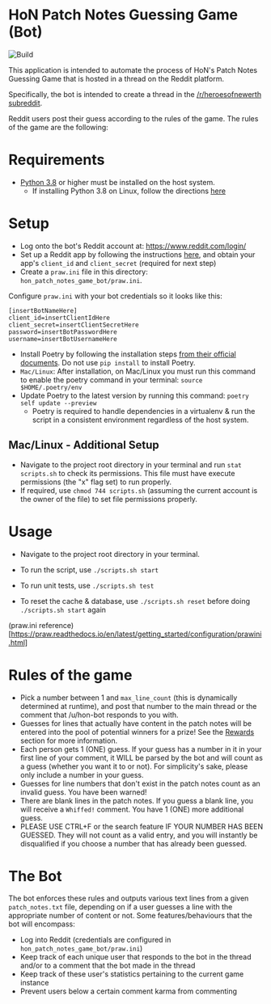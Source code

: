 # HoN Patch Notes Guessing Game (Bot)

![Build](https://github.com/ElementUser/HoN-Patch-Notes-Game-Bot/workflows/.github/workflows/.github_ci.yml/badge.svg)

This application is intended to automate the process of HoN's Patch Notes Guessing Game that is hosted in a thread on the Reddit platform.

Specifically, the bot is intended to create a thread in the [/r/heroesofnewerth subreddit](https://www.reddit.com/r/HeroesofNewerth/).

Reddit users post their guess according to the rules of the game. The rules of the game are the following:

# Requirements

- [Python 3.8](https://www.python.org/downloads/release/python-380/) or higher must be installed on the host system.
  - If installing Python 3.8 on Linux, follow the directions [here](https://tecadmin.net/install-python-3-8-ubuntu/)

# Setup

- Log onto the bot's Reddit account at: https://www.reddit.com/login/
- Set up a Reddit app by following the instructions [here](https://github.com/reddit-archive/reddit/wiki/OAuth2-Quick-Start-Example), and obtain your app's `client_id` and `client_secret` (required for next step)
- Create a `praw.ini` file in this directory: `hon_patch_notes_game_bot/praw.ini`.

Configure `praw.ini` with your bot credentials so it looks like this:

```
[insertBotNameHere]
client_id=insertClientIdHere
client_secret=insertClientSecretHere
password=insertBotPasswordHere
username=insertBotUsernameHere
```

- Install Poetry by following the installation steps [from their official documents](https://python-poetry.org/docs/). Do not use `pip install` to install Poetry.
- `Mac/Linux`: After installation, on Mac/Linux you must run this command to enable the poetry command in your terminal: `source $HOME/.poetry/env`
- Update Poetry to the latest version by running this command: `poetry self update --preview`
  - Poetry is required to handle dependencies in a virtualenv & run the script in a consistent environment regardless of the host system.

## Mac/Linux - Additional Setup

- Navigate to the project root directory in your terminal and run `stat scripts.sh` to check its permissions. This file must have execute permissions (the "x" flag set) to run properly.
- If required, use `chmod 744 scripts.sh` (assuming the current account is the owner of the file) to set file permissions properly.

# Usage

- Navigate to the project root directory in your terminal.

- To run the script, use `./scripts.sh start`
- To run unit tests, use `./scripts.sh test`
- To reset the cache & database, use `./scripts.sh reset` before doing `./scripts.sh start` again

(praw.ini reference)[https://praw.readthedocs.io/en/latest/getting_started/configuration/prawini.html]

# Rules of the game

- Pick a number between 1 and `max_line_count` (this is dynamically determined at runtime), and post that number to the main thread or the comment that /u/hon-bot responds to you with.
- Guesses for lines that actually have content in the patch notes will be entered into the pool of potential winners for a prize! See the [Rewards](#Rewards) section for more information.
- Each person gets 1 (ONE) guess. If your guess has a number in it in your first line of your comment, it WILL be parsed by the bot and will count as a guess (whether you want it to or not). For simplicity's sake, please only include a number in your guess.
- Guesses for line numbers that don't exist in the patch notes count as an invalid guess. You have been warned!
- There are blank lines in the patch notes. If you guess a blank line, you will receive a `Whiffed!` comment. You have 1 (ONE) more additional guess.
- PLEASE USE CTRL+F or the search feature IF YOUR NUMBER HAS BEEN GUESSED. They will not count as a valid entry, and you will instantly be disqualified if you choose a number that has already been guessed.

# The Bot

The bot enforces these rules and outputs various text lines from a given `patch_notes.txt` file, depending on if a user guesses a line with the appropriate number of content or not. Some features/behaviours that the bot will encompass:

- Log into Reddit (credentials are configured in `hon_patch_notes_game_bot/praw.ini`)
- Keep track of each unique user that responds to the bot in the thread and/or to a comment that the bot made in the thread
- Keep track of these user's statistics pertaining to the current game instance
- Prevent users below a certain comment karma from commenting
